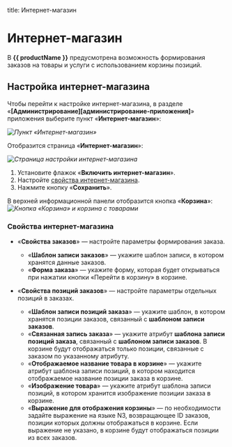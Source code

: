title: Интернет-магазин

# Интернет-магазин

В **{{ productName }}** предусмотрена возможность формирования заказов на товары и услуги с использованием корзины позиций.

## Настройка интернет-магазина

Чтобы перейти к настройке интернет-магазина, в разделе «**[Администрирование][администрирование-приложения]**» приложения выберите пункт «**Интернет-магазин**»:

*![Пункт «Интернет-магазин»](online_store_button.png)*

Отобразится страница «**Интернет-магазин**»:

*![Страница настройки интернет-магазина](online_store_settings.png)*

1. Установите флажок «**Включить интернет-магазин**».
2. Настройте [свойства интернет-магазина](#свойства-интернет-магазина).
3. Нажмите кнопку «**Сохранить**».

В верхней информационной панели отобразится кнопка «**Корзина**»:
*![Кнопка «Корзина» и корзина с товарами](online_store_cart.png)*

### Свойства интернет-магазина

* «**Свойства заказов**» — настройте параметры формирования заказа.
    * «**Шаблон записи заказов**» — укажите шаблон записи, в котором хранятся данные заказов.
    * «**Форма заказа**» — укажите форму, которая будет открываться при нажатии кнопки «Перейти в корзину» в корзине.

* «**Свойства позиций заказов**» — настройте параметры отдельных позиций в заказах.
    * «**Шаблон записи позиций заказа**» — укажите шаблон, в котором хранятся позиции заказов, связанный с **шаблоном записи заказов**.
    * «**Связанная запись заказа**» — укажите атрибут **шаблона записи позиций заказа**, связанный с **шаблоном записи заказов**. В корзине будут отображаться только позиции, связанные с заказом по указанному атрибуту.
    * «**Отображаемое название товара в корзине**» — укажите атрибут шаблона записи позиций, в котором находится отображаемое название позиции заказа в корзине.
    * «**Изображение товара**» — укажите атрибут шаблона записи позиций, в котором хранится изображение позиции заказа в корзине.
    * «**Выражение для отображения корзины**» — по необходимости задайте выражение на языке N3, возвращающее ID заказов, позиции которых должны отображаться в корзине. Если выражение не указано, в корзине будут отображаться позиции из всех заказов.
